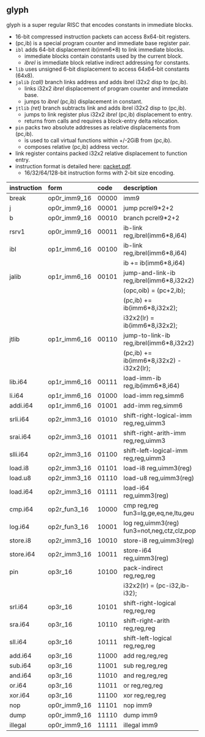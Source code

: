 ## glyph

glyph is a super regular RISC that encodes constants in immediate blocks.

- 16-bit compressed instruction packets can access 8x64-bit registers.
- (pc,ib) is a special program counter and immediate base register pair.
- `ibl` adds 64-bit displacement ib(imm6*8) to link immediate blocks.
  - immediate blocks contain constants used by the current block.
  - _ibrel_ is immediate block relative indirect addressing for constants.
- `lib` uses unsigned 6-bit displacement to access 64x64-bit constants (64x8).
- `jalib` _(call)_ branch links address and adds ibrel i32x2 disp to (pc,ib).
  - links i32x2 _ibrel_ displacement of program counter and immediate base.
  - jumps to _ibrel_ (pc,ib) displacement in constant.
- `jtlib` _(ret)_ branch subtracts link and adds ibrel i32x2 disp to (pc,ib).
  - jumps to link register plus i32x2 _ibrel_ (pc,ib) displacement to entry.
  - returns from calls and requires a block-entry delta relocation.
- `pin` packs two absolute addresses as relative displacements from (pc,ib).
  - is used to call virtual functions within +/-2GiB from (pc,ib).
  - composes relative (pc,ib) address vector.
- link register contains packed i32x2 relative displacement to function entry.
- instruction format is detailed here: [packet.pdf](/doc/packet.pdf).
  - 16/32/64/128-bit instruction forms with 2-bit size encoding.

| instruction  | form         | code  | description                                 |
|:-------------|:-------------|:------|:--------------------------------------------|
| break        | op0r_imm9_16 | 00000 | imm9                                        |
| j            | op0r_imm9_16 | 00001 | jump pcrel9*2+2                             |
| b            | op0r_imm9_16 | 00010 | branch pcrel9*2+2                           |
| rsrv1        | op0r_imm9_16 | 00011 | ib-link reg,ibrel(imm6*8,i64)               |
| ibl          | op1r_imm6_16 | 00100 | ib-link reg,ibrel(imm6*8,i64)               |
|              |              |       |   ib += ib(imm6*8,i64)                      |
| jalib        | op1r_imm6_16 | 00101 | jump-and-link-ib reg,ibrel(imm6*8,i32x2)    |
|              |              |       |   (opc,oib) = (pc+2,ib);                    |
|              |              |       |   (pc,ib) += ib(imm6*8,i32x2);              |
|              |              |       |   i32x2(lr) = ib(imm6*8,i32x2);             |
| jtlib        | op1r_imm6_16 | 00110 | jump-to-link-ib reg,ibrel(imm6*8,i32x2)     |
|              |              |       |   (pc,ib) += ib(imm6*8,i32x2) - i32x2(lr);  |
| lib.i64      | op1r_imm6_16 | 00111 | load-imm-ib reg,ib(imm6*8,i64)              |
| li.i64       | op1r_imm6_16 | 01000 | load-imm reg,simm6                          |
| addi.i64     | op1r_imm6_16 | 01001 | add-imm reg,simm6                           |
| srli.i64     | op2r_imm3_16 | 01010 | shift-right-logical-imm reg,reg,uimm3       |
| srai.i64     | op2r_imm3_16 | 01011 | shift-right-arith-imm reg,reg,uimm3         |
| slli.i64     | op2r_imm3_16 | 01100 | shift-left-logical-imm reg,reg,uimm3        |
| load.i8      | op2r_imm3_16 | 01101 | load-i8 reg,uimm3(reg)                      |
| load.u8      | op2r_imm3_16 | 01110 | load-u8 reg,uimm3(reg)                      |
| load.i64     | op2r_imm3_16 | 01111 | load-i64 reg,uimm3(reg)                     |
| cmp.i64      | op2r_fun3_16 | 10000 | cmp reg,reg fun3=lg,ge,eq,ne,ltu,geu        |
| log.i64      | op2r_fun3_16 | 10001 | log reg,uimm3(reg) fun3=not,neg,ctz,clz,pop |
| store.i8     | op2r_imm3_16 | 10010 | store-i8 reg,uimm3(reg)                     |
| store.i64    | op2r_imm3_16 | 10011 | store-i64 reg,uimm3(reg)                    |
| pin          | op3r_16      | 10100 | pack-indirect reg,reg,reg                   |
|              |              |       |   i32x2(lr) = (pc-i32,ib-i32);              |
| srl.i64      | op3r_16      | 10101 | shift-right-logical reg,reg,reg             |
| sra.i64      | op3r_16      | 10110 | shift-right-arith reg,reg,reg               |
| sll.i64      | op3r_16      | 10111 | shift-left-logical reg,reg,reg              |
| add.i64      | op3r_16      | 11000 | add reg,reg,reg                             |
| sub.i64      | op3r_16      | 11001 | sub reg,reg,reg                             |
| and.i64      | op3r_16      | 11010 | and reg,reg,reg                             |
| or.i64       | op3r_16      | 11011 | or reg,reg,reg                              |
| xor.i64      | op3r_16      | 11100 | xor reg,reg,reg                             |
| nop          | op0r_imm9_16 | 11101 | nop imm9                                    |
| dump         | op0r_imm9_16 | 11110 | dump imm9                                   |
| illegal      | op0r_imm9_16 | 11111 | illegal imm9                                |

